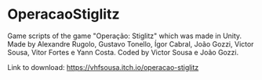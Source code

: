 # OperacaoStiglitz
 Game scripts of the game "Operação: Stiglitz" which was made in Unity. Made by Alexandre Rugolo, Gustavo Tonello, Ígor Cabral, João Gozzi, Victor Sousa, Vitor Fortes e Yann Costa. Coded by Victor Sousa e João Gozzi.

Link to download: https://vhfsousa.itch.io/operacao-stiglitz

